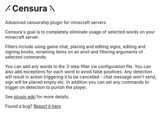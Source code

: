 # ⳺ Censura ⳻
Advanced censorship plugin for minecraft servers

Censura's goal is to completely eliminate usage of selected words on your minecraft server.

Filters include using game chat, placing and editing signs, editing and signing books, renaming items on an anvil and
filtering arguments of selected commands.

You can add any words to the 3-step filter via configuration file. You can also add exceptions for each word to avoid
false positives. Any detection will result in action triggering it to be cancelled - chat message won't send, sign will
be placed empty etc. In addition you can set any commands to trigger on detection to punish the player.

See [plugin wiki](https://github.com/YouHaveTrouble/Censura/wiki) for more details.

Found a bug? [Report it here](https://github.com/YouHaveTrouble/Censura/issues)